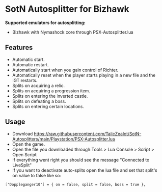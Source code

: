 # SotN Autosplitter for Bizhawk

**Supported emulators for autosplitting:**

 - Bizhawk with Nymashock core through PSX-Autosplitter.lua

## Features

- Automatic start.
- Automatic restart.
- Automatically start when you gain control of Richter.
- Automatically reset when the player starts playing in a new file and the IGT restarts.
- Splits on acquiring a relic.
- Splits on acquiring a progression item.
- Splits on entering the inverted castle.
- Splits on defeating a boss.
- Splits on entering certain locations.

## Usage

- Download https://raw.githubusercontent.com/TalicZealot/SotN-Autosplitters/main/Playstation/PSX-Autosplitter.lua
- Open the game.
- Open the file you downloaded through Tools > Lua Console > Script > Open Script
- If everything went right you should see the message "Connected to LiveSplit"
- If you want to deactivate auto-splits open the lua file and set that split's on value to false like so:
```
["Doppleganger10"] = { on = false, split = false, boss = true },
```